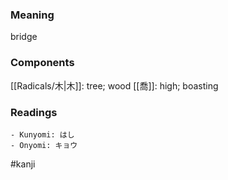 ### Meaning

bridge

### Components

[[Radicals/木|木]]: tree; wood [[喬]]: high; boasting

### Readings

```
- Kunyomi: はし
- Onyomi: キョウ
```

#kanji